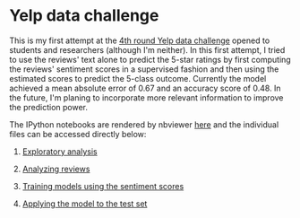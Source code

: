 Yelp data challenge
===================
This is my first attempt at the [4th round Yelp data challenge](http://www.yelp.com/dataset_challenge) opened to students and researchers (although I'm neither). In this first attempt, I tried to use the reviews' text alone to predict the 5-star ratings by first computing the reviews' sentiment scores in a supervised fashion and then using the estimated scores to predict the 5-class outcome. Currently the model achieved a mean absolute error of 0.67 and an accuracy score of 0.48. In the future, I'm planing to incorporate more relevant information to improve the prediction power.

The IPython notebooks are rendered by nbviewer [here](http://nbviewer.ipython.org/github/Runze/yelp_data_challenge/tree/master/) and the individual files can be accessed directly below:

1. [Exploratory analysis](http://nbviewer.ipython.org/github/Runze/yelp_data_challenge/blob/master/1.%20explore_data.ipynb)

2. [Analyzing reviews](http://nbviewer.ipython.org/github/Runze/yelp_data_challenge/blob/master/2.%20parse_reviews.ipynb)

3. [Training models using the sentiment scores](http://nbviewer.ipython.org/github/Runze/yelp_data_challenge/blob/master/3.%20train_models.ipynb)

4. [Applying the model to the test set](http://nbviewer.ipython.org/github/Runze/yelp_data_challenge/blob/master/4.%20test_models.ipynb)
